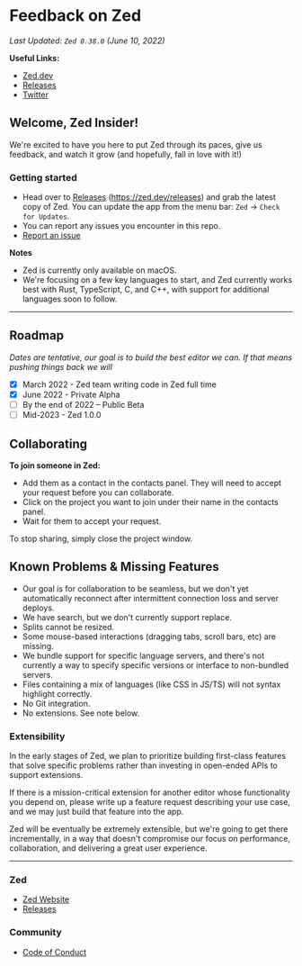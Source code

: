 # Feedback on Zed

*Last Updated: `Zed 0.38.0` (June 10, 2022)*

**Useful Links:**
- [Zed.dev](https://zed.dev/)
- [Releases](https://zed.dev/releases)
- [Twitter](https://twitter.com/zeddotdev)

## Welcome, Zed Insider!

We're excited to have you here to put Zed through its paces, give us feedback, and watch it grow (and hopefully, fall in love with it!)

### Getting started

- Head over to [Releases](https://zed.dev/releases) (https://zed.dev/releases) and grab the latest copy of Zed. You can update the app from the menu bar: `Zed` -> `Check for Updates`.
- You can report any issues you encounter in this repo. 
-  [Report an issue](https://github.com/zed-industries/feedback/issues/new/choose)

**Notes**

- Zed is currently only available on macOS.
- We're focusing on a few key languages to start, and Zed currently works best with Rust, TypeScript, C, and C++, with support for additional languages soon to follow.

---

## Roadmap

_Dates are tentative, our goal is to build the best editor we can. If that means pushing things back we will_

- [x] March 2022 - Zed team writing code in Zed full time
- [x] June 2022 - Private Alpha
- [ ] By the end of 2022 – Public Beta
- [ ] Mid-2023 - Zed 1.0.0

## Collaborating

**To join someone in Zed:**

- Add them as a contact in the contacts panel. They will need to accept your request before you can collaborate.
- Click on the project you want to join under their name in the contacts panel.
- Wait for them to accept your request.

To stop sharing, simply close the project window.

## Known Problems & Missing Features

- Our goal is for collaboration to be seamless, but we don't yet automatically reconnect after intermittent connection loss and server deploys.
- We have search, but we don't currently support replace.
- Splits cannot be resized.
- Some mouse-based interactions (dragging tabs, scroll bars, etc) are missing.
- We bundle support for specific language servers, and there's not currently a way to specify specific versions or interface to non-bundled servers.
- Files containing a mix of languages (like CSS in JS/TS) will not syntax highlight correctly.
- No Git integration.
- No extensions. See note below.

### Extensibility

In the early stages of Zed, we plan to prioritize building first-class features that solve specific problems rather than investing in open-ended APIs to support extensions.

If there is a mission-critical extension for another editor whose functionality you depend on, please write up a feature request describing your use case, and we may just build that feature into the app.

Zed will be eventually be extremely extensible, but we're going to get there incrementally, in a way that doesn't compromise our focus on performance, collaboration, and delivering a great user experience.

---

### Zed

- [Zed Website](https://zed.dev/)
- [Releases](https://zed.dev/releases)

### Community

- [Code of Conduct](https://github.com/zed-industries/feedback/blob/main/CODE_OF_CONDUCT.md)

